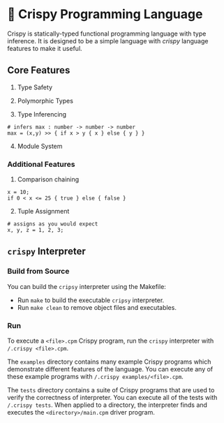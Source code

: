 
# 🥓 Crispy Programming Language

Crispy is statically-typed functional programming language with type inference. It is designed to be a simple language with *crispy* language features to make it useful.

## Core Features

1. Type Safety

2. Polymorphic Types

3. Type Inferencing
```
# infers max : number -> number -> number
max = (x,y) >> { if x > y { x } else { y } }
```

4. Module System

### Additional Features

1. Comparison chaining
```
x = 10;
if 0 < x <= 25 { true } else { false }
```

2. Tuple Assignment
```
# assigns as you would expect
x, y, z = 1, 2, 3;
```

## `crispy` Interpreter

### Build from Source
You can build the `cripsy` interpreter using the Makefile:
- Run `make` to build the executable `cripsy` interpreter. 
- Run `make clean` to remove object files and executables.

### Run
To execute a `<file>.cpm` Crispy program, run the `crispy` interpreter with `/.crispy <file>.cpm`.

The `examples` directory contains many example Crispy programs which demonstrate different features of the language. You can execute any of these example programs with `/.crispy examples/<file>.cpm`.

The `tests` directory contains a suite of Crispy programs that are used to verify the correctness of interpreter. You can execute all of the tests with `/.crispy tests`. When applied to a directory, the interpreter finds and executes the `<directory>/main.cpm` driver program.


